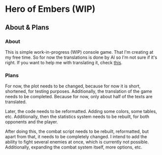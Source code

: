 # Hero of Embers (WIP)

## About & Plans
### About
This is simple work-in-progress (WIP) console game. That I'm creating at my free time. 
So for now the translations is done by AI so I'm not sure if it's right. If you want to help me with translating it, check [this](https://github.com/McDjXdLol/Hero-of-Embers?tab=readme-ov-file#contriburing).

### Plans
For now, the plot needs to be changed, because for now it is short, shortened, for testing purposes. Additionally, the translation of the game needs to be completed. Because for now, only about half of the texts are translated. 

Later, the code needs to be reformatted. Adding some colors, some tables, etc. 
Additionally, then the statistics system needs to be rebuilt, for both opponents and the player. 

After doing this, the combat script needs to be rebuilt, reformatted, but apart from that, it needs to be completely changed. 
I intend to add the ability to fight several enemies at once, which is currently not possible. Additionally, expanding the combat system itself, more options, etc.
